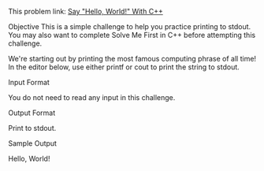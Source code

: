 This problem link: [Say "Hello, World!" With C++](https://www.hackerrank.com/challenges/cpp-hello-world/problem)


Objective
This is a simple challenge to help you practice printing to stdout. You may also want to complete Solve Me First in C++ before attempting this challenge.

We're starting out by printing the most famous computing phrase of all time! In the editor below, use either printf or cout to print the string to stdout.

Input Format

You do not need to read any input in this challenge.

Output Format

Print to stdout.

Sample Output

Hello, World!
